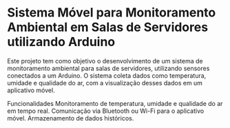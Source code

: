 <h1>Sistema Móvel para Monitoramento Ambiental em Salas de Servidores utilizando Arduino</h1>


Este projeto tem como objetivo o desenvolvimento de um sistema de monitoramento ambiental para salas de servidores, utilizando sensores conectados a um Arduino. O sistema coleta dados como temperatura, umidade e qualidade do ar, com a visualização desses dados em um aplicativo móvel.

Funcionalidades
Monitoramento de temperatura, umidade e qualidade do ar em tempo real.
Comunicação via Bluetooth ou Wi-Fi para o aplicativo móvel.
Armazenamento de dados históricos.
